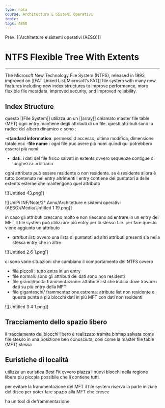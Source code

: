 ```yaml
---
type: nota
course: Architettura E Sistemi Operativi
topic: 
tags: AESO
---
```


Prev: [[Architetture e sistemi operativi (AESO)]]

# NTFS Flexible Tree With Extents
---


The Microsoft New Technology File System (NTFS), released in 1993, improved on
[[FAT Linked List|Microsoft’s FAT]] file system with many new features including new index structures to
improve performance, more flexible file metadata, improved security, and improved
reliability.

## Index Structure

questo [[File System]] utilizza un un [[array]] chiamato master file table (MFT) ogni entry mantiene degli attributi di un file. questi attributi sono la radice del albero dinamico e sono :

-__standard information__: permessi d accesso, ultima modifica, dimensione totale ecc
-__file name__ : ogni file può avere più nomi quindi qui potrebbero esserci più nomi
- __dati__: i dati del file fisico salvati in extents ovvero sequenze contigue di lunghezza arbitraria

ogni attributo può essere residente o non residente. se è residente allora è tutto contenuto nel entry altrimenti l entry contiene dei puntatori a delle extents esterne che mantengono quel attributo

![[Untitled 43.png]]

![[UniPi INF/Note/2° Anno/Architetture e sistemi operativi (AESO)/Media/Untitled 1 19.png]]

in caso gli attributi crescano molto e non riescano ad entrare in un entry del MFT il file system può utilizzare più entry per lo stesso file. per fare questo viene aggiunto un attributo

- _attribut list_: ovvero una lista di puntatoti ad altri attributi presenti sia nella stessa entry che in altre

![[Untitled 2 6 1.png]]

ci sono varie situazioni che cambiano il comportamento del NTFS ovvero

- file piccoli : tutto entra in un entry
- file normali: sono gli attributi dei dati sono non residenti
- file grandi/molta frammentazione: attribute list che indica dove trovare i dati su più entry della MFT
- file giganteschi/ frammentazione estrema: atribute list non residente e questa punta a più blocchi dati in più MFT con dati non residenti

![[Untitled 3 4 1.png]]

## Tracciamento dello spazio libero

il tracciamento dei blocchi libero è realizzato tramite bitmap salvata come file stesso in una posizione ben conosciuta, cosi come la master file table (MFT) stessa

## Euristiche di località

utilizza un euristica Best Fit ovvero piazza i nuovi blocchi nella regione libera piu piccola possibile che li contiene tutti.

 per evitare la frammentazione del MFT il file system riserva la parte iniziale del disco per poter fare spazio alla MFT che cresce

ha un tool di deframmentazione
